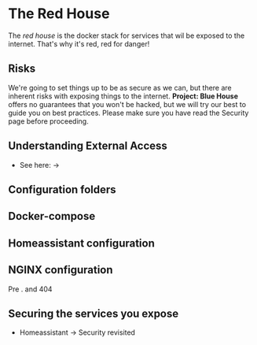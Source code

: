 # The Red House

The *red house* is the docker stack for services that wil be exposed to the internet.  That's why it's red, red for danger!

## Risks

We're going to set things up to be as secure as we can, but there are inherent risks with exposing things to the internet.  **Project: Blue House** offers no guarantees that you won't be hacked, but we will try our best to guide you on best practices.  Please make sure you have read the Security page before proceeding.

## Understanding External Access

 - See here: ->

## Configuration folders

## Docker-compose

## Homeassistant configuration

## NGINX configuration

Pre . and 404

## Securing the services you expose

 - Homeassistant
 -> Security revisited
